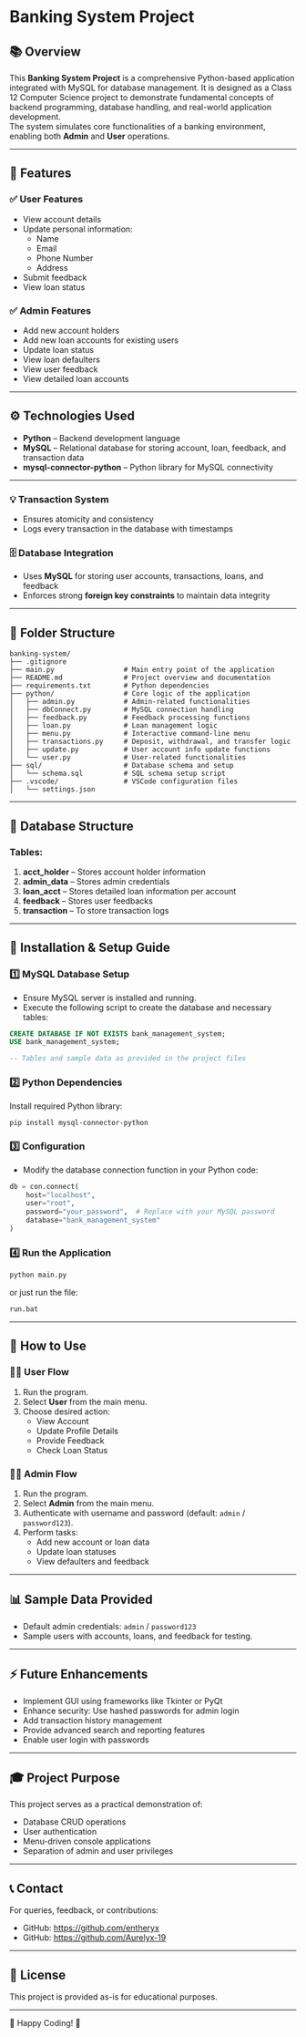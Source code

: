 
# Banking System Project

## 📚 Overview

This **Banking System Project** is a comprehensive Python-based application integrated with MySQL for database management. It is designed as a Class 12 Computer Science project to demonstrate fundamental concepts of backend programming, database handling, and real-world application development.  
The system simulates core functionalities of a banking environment, enabling both **Admin** and **User** operations.

---

## 🏦 Features

### ✅ User Features
- View account details
- Update personal information:
    - Name
    - Email
    - Phone Number
    - Address
- Submit feedback
- View loan status

### ✅ Admin Features
- Add new account holders
- Add new loan accounts for existing users
- Update loan status
- View loan defaulters
- View user feedback
- View detailed loan accounts

---

## ⚙️ Technologies Used

- **Python** – Backend development language
- **MySQL** – Relational database for storing account, loan, feedback, and transaction data
- **mysql-connector-python** – Python library for MySQL connectivity

---

### 💡 Transaction System
- Ensures atomicity and consistency  
- Logs every transaction in the database with timestamps

### 🗄️ Database Integration
- Uses **MySQL** for storing user accounts, transactions, loans, and feedback  
- Enforces strong **foreign key constraints** to maintain data integrity

---
## 📁 Folder Structure

```plaintext
banking-system/
├── .gitignore
├── main.py                 # Main entry point of the application
├── README.md               # Project overview and documentation
├── requirements.txt        # Python dependencies
├── python/                 # Core logic of the application
│   ├── admin.py            # Admin-related functionalities
│   ├── dbConnect.py        # MySQL connection handling
│   ├── feedback.py         # Feedback processing functions
│   ├── loan.py             # Loan management logic
│   ├── menu.py             # Interactive command-line menu
│   ├── transactions.py     # Deposit, withdrawal, and transfer logic
│   ├── update.py           # User account info update functions
│   └── user.py             # User-related functionalities
├── sql/                    # Database schema and setup
│   └── schema.sql          # SQL schema setup script
├── .vscode/                # VSCode configuration files
│   └── settings.json
```
---

## 🧱 Database Structure

### Tables:
1. **acct_holder** – Stores account holder information
2. **admin_data** – Stores admin credentials
3. **loan_acct** – Stores detailed loan information per account
4. **feedback** – Stores user feedbacks
5. **transaction** – To store transaction logs

---

## 🚀 Installation & Setup Guide

### 1️⃣ MySQL Database Setup
- Ensure MySQL server is installed and running.
- Execute the following script to create the database and necessary tables:

```sql
CREATE DATABASE IF NOT EXISTS bank_management_system;
USE bank_management_system;

-- Tables and sample data as provided in the project files
```

### 2️⃣ Python Dependencies
Install required Python library:
```bash
pip install mysql-connector-python
```

### 3️⃣ Configuration
- Modify the database connection function in your Python code:
```python
db = con.connect(
    host="localhost",
    user="root",
    password="your_password",  # Replace with your MySQL password
    database="bank_management_system"
)
```

### 4️⃣ Run the Application
```bash
python main.py
```
or just run the file: 
```bash
run.bat
```

---

## 🎯 How to Use

### 👨‍💻 User Flow
1. Run the program.
2. Select **User** from the main menu.
3. Choose desired action:
    - View Account
    - Update Profile Details
    - Provide Feedback
    - Check Loan Status

### 🧑‍💼 Admin Flow
1. Run the program.
2. Select **Admin** from the main menu.
3. Authenticate with username and password (default: `admin` / `password123`).
4. Perform tasks:
    - Add new account or loan data
    - Update loan statuses
    - View defaulters and feedback

---

## 📊 Sample Data Provided
- Default admin credentials: `admin` / `password123`
- Sample users with accounts, loans, and feedback for testing.

---

## ⚡ Future Enhancements
- Implement GUI using frameworks like Tkinter or PyQt
- Enhance security: Use hashed passwords for admin login
- Add transaction history management
- Provide advanced search and reporting features
- Enable user login with passwords

---

## 🎓 Project Purpose

This project serves as a practical demonstration of:
- Database CRUD operations
- User authentication
- Menu-driven console applications
- Separation of admin and user privileges

---

## 📞 Contact

For queries, feedback, or contributions:
- GitHub: https://github.com/entheryx
- GitHub: https://github.com/Aurelyx-19

---

## 📜 License

This project is provided as-is for educational purposes.

---

🚀 Happy Coding! 🚀
